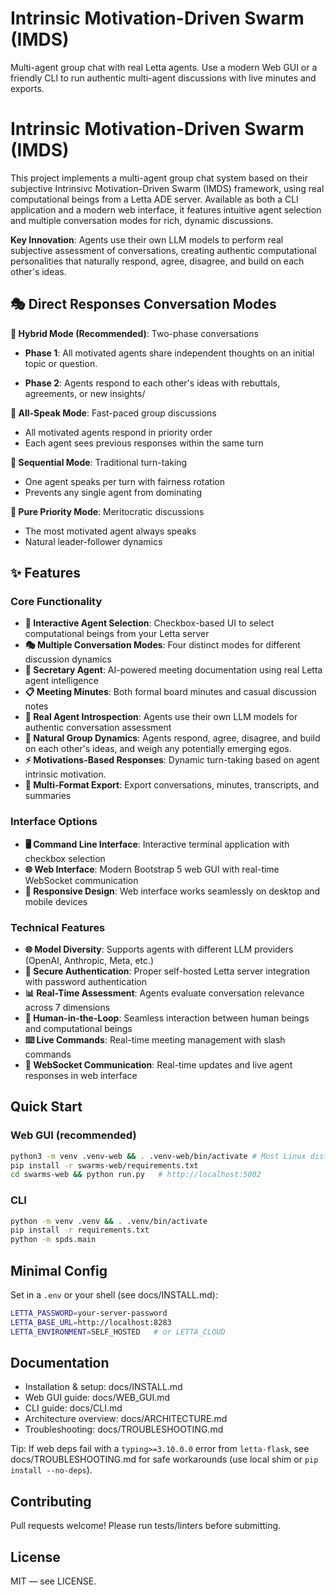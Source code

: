 # Intrinsic Motivation-Driven Swarm (IMDS)

Multi-agent group chat with real Letta agents. Use a modern Web GUI or a friendly CLI to run authentic multi-agent discussions with live minutes and exports.

# Intrinsic Motivation-Driven Swarm (IMDS)

This project implements a multi-agent group chat system based on their subjective Intrinsivc Motivation-Driven Swarm (IMDS) framework, using real computational beings from a Letta ADE server. Available as both a CLI application and a modern web interface, it features intuitive agent selection and multiple conversation modes for rich, dynamic discussions.

**Key Innovation**: Agents use their own LLM models to perform real subjective assessment of conversations, creating authentic computational personalities that naturally respond, agree, disagree, and build on each other's ideas.

## 🎭 Direct Responses Conversation Modes

**🔄 Hybrid Mode (Recommended)**: Two-phase conversations
- **Phase 1**: All motivated agents share independent thoughts on an initial topic or question.

- **Phase 2**: Agents respond to each other's ideas with rebuttals, agreements, or new insights/

**👥 All-Speak Mode**: Fast-paced group discussions  
- All motivated agents respond in priority order
- Each agent sees previous responses within the same turn

**🔀 Sequential Mode**: Traditional turn-taking
- One agent speaks per turn with fairness rotation
- Prevents any single agent from dominating

**🎯 Pure Priority Mode**: Meritocratic discussions
- The most motivated agent always speaks
- Natural leader-follower dynamics

## ✨ Features

### Core Functionality
- **🤖 Interactive Agent Selection**: Checkbox-based UI to select computational beings from your Letta server
- **🎭 Multiple Conversation Modes**: Four distinct modes for different discussion dynamics
- **📝 Secretary Agent**: AI-powered meeting documentation using real Letta agent intelligence
- **📋 Meeting Minutes**: Both formal board minutes and casual discussion notes
- **🧠 Real Agent Introspection**: Agents use their own LLM models for authentic conversation assessment
- **🔄 Natural Group Dynamics**: Agents respond, agree, disagree, and build on each other's ideas, and weigh any potentially emerging egos.
- **⚡ Motivations-Based Responses**: Dynamic turn-taking based on agent intrinsic motivation.
- **💾 Multi-Format Export**: Export conversations, minutes, transcripts, and summaries

### Interface Options
- **🖥️ Command Line Interface**: Interactive terminal application with checkbox selection
- **🌐 Web Interface**: Modern Bootstrap 5 web GUI with real-time WebSocket communication
- **📱 Responsive Design**: Web interface works seamlessly on desktop and mobile devices

### Technical Features
- **🌐 Model Diversity**: Supports agents with different LLM providers (OpenAI, Anthropic, Meta, etc.)
- **🔐 Secure Authentication**: Proper self-hosted Letta server integration with password authentication
- **📊 Real-Time Assessment**: Agents evaluate conversation relevance across 7 dimensions
- **💬 Human-in-the-Loop**: Seamless interaction between human beings and computational beings
- **⌨️ Live Commands**: Real-time meeting management with slash commands
- **🚀 WebSocket Communication**: Real-time updates and live agent responses in web interface

## Quick Start

### Web GUI (recommended)
```bash
python3 -m venv .venv-web && . .venv-web/bin/activate # Most Linux distros use `python3`, other OSs may use `python`
pip install -r swarms-web/requirements.txt
cd swarms-web && python run.py   # http://localhost:5002
```

### CLI
```bash
python -m venv .venv && . .venv/bin/activate
pip install -r requirements.txt
python -m spds.main
```

## Minimal Config
Set in a `.env` or your shell (see docs/INSTALL.md):
```bash
LETTA_PASSWORD=your-server-password
LETTA_BASE_URL=http://localhost:8283
LETTA_ENVIRONMENT=SELF_HOSTED   # or LETTA_CLOUD
```

## Documentation
- Installation & setup: docs/INSTALL.md
- Web GUI guide: docs/WEB_GUI.md
- CLI guide: docs/CLI.md
- Architecture overview: docs/ARCHITECTURE.md
- Troubleshooting: docs/TROUBLESHOOTING.md

Tip: If web deps fail with a `typing>=3.10.0.0` error from `letta-flask`, see docs/TROUBLESHOOTING.md for safe workarounds (use local shim or `pip install --no-deps`).

## Contributing
Pull requests welcome! Please run tests/linters before submitting.

## License
MIT — see LICENSE.
